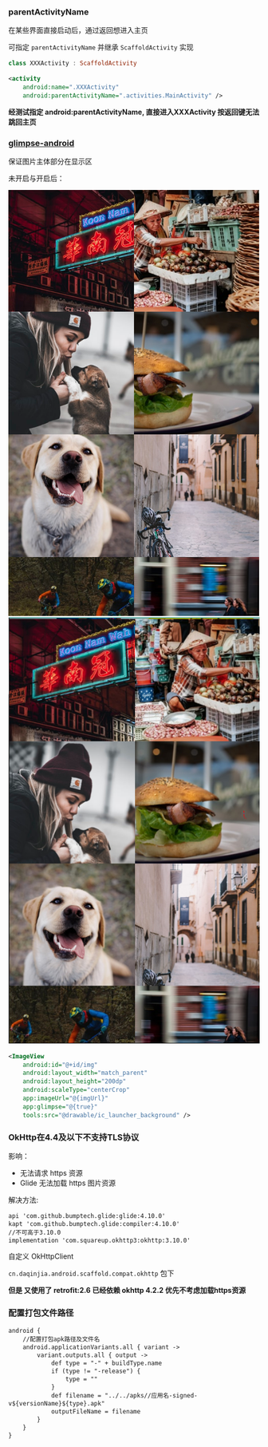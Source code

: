 
### parentActivityName

在某些界面直接启动后，通过返回想进入主页


可指定 `parentActivityName` 并继承 `ScaffoldActivity` 实现

```kotlin
class XXXActivity : ScaffoldActivity
```
```xml
<activity
    android:name=".XXXActivity"
    android:parentActivityName=".activities.MainActivity" />
```

**经测试指定 android:parentActivityName, 直接进入XXXActivity 按返回键无法跳回主页**



### [glimpse-android](https://github.com/the-super-toys/glimpse-android)

保证图片主体部分在显示区

未开启与开启后：

![](img/d1.png)
![](img/d0.png)

```xml
<ImageView
    android:id="@+id/img"
    android:layout_width="match_parent"
    android:layout_height="200dp"
    android:scaleType="centerCrop"
    app:imageUrl="@{imgUrl}"
    app:glimpse="@{true}"
    tools:src="@drawable/ic_launcher_background" />
```



### OkHttp在4.4及以下不支持TLS协议

影响：
- 无法请求 https 资源
- Glide 无法加载 https 图片资源

解决方法: 


```
api 'com.github.bumptech.glide:glide:4.10.0'
kapt 'com.github.bumptech.glide:compiler:4.10.0'
//不可高于3.10.0
implementation 'com.squareup.okhttp3:okhttp:3.10.0'
```

自定义 OkHttpClient 

`cn.daqinjia.android.scaffold.compat.okhttp` 包下


**但是 又使用了 retrofit:2.6 已经依赖 okhttp 4.2.2  优先不考虑加载https资源**

### 配置打包文件路径

```grvooy
android {
    //配置打包apk路径及文件名
    android.applicationVariants.all { variant ->
        variant.outputs.all { output ->
            def type = "-" + buildType.name
            if (type != "-release") {
                type = ""
            }
            def filename = "../../apks//应用名-signed-v${versionName}${type}.apk"
            outputFileName = filename
        }
    }
}

```